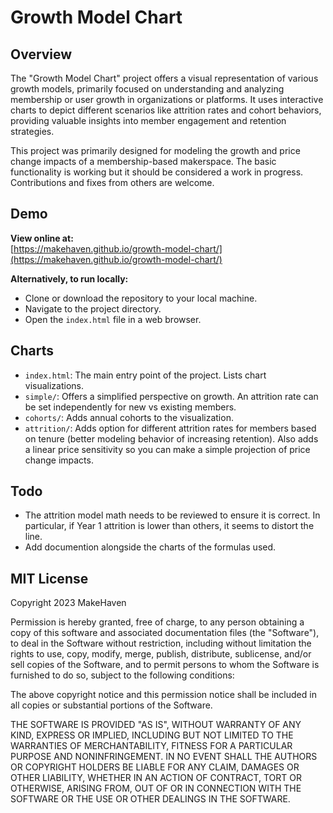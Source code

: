 # Growth Model Chart 

## Overview
The "Growth Model Chart" project offers a visual representation of various growth models, primarily focused on understanding and analyzing membership or user growth in organizations or platforms. It uses interactive charts to depict different scenarios like attrition rates and cohort behaviors, providing valuable insights into member engagement and retention strategies.

This project was primarily designed for modeling the growth and price change impacts of a membership-based makerspace. The basic functionality is working but it should be considered a work in progress. Contributions and fixes from others are welcome.

## Demo
**View online at:**  
[https://makehaven.github.io/growth-model-chart/](https://makehaven.github.io/growth-model-chart/)

**Alternatively, to run locally:**  
- Clone or download the repository to your local machine.
- Navigate to the project directory.
- Open the `index.html` file in a web browser.

## Charts
- `index.html`: The main entry point of the project. Lists chart visualizations.
- `simple/`: Offers a simplified perspective on growth. An attrition rate can be set independently for new vs existing members.
- `cohorts/`: Adds annual cohorts to the visualization.
- `attrition/`: Adds option for different attrition rates for members based on tenure (better modeling behavior of increasing retention). Also adds a linear price sensitivity so you can make a simple projection of price change impacts.

## Todo 
- The attrition model math needs to be reviewed to ensure it is correct. In particular, if Year 1 attrition is lower than others, it seems to distort the line.
- Add documention alongside the charts of the formulas used.

## MIT License 
Copyright 2023 MakeHaven

Permission is hereby granted, free of charge, to any person obtaining a copy of this software and associated documentation files (the "Software"), to deal in the Software without restriction, including without limitation the rights to use, copy, modify, merge, publish, distribute, sublicense, and/or sell copies of the Software, and to permit persons to whom the Software is furnished to do so, subject to the following conditions:

The above copyright notice and this permission notice shall be included in all copies or substantial portions of the Software.

THE SOFTWARE IS PROVIDED "AS IS", WITHOUT WARRANTY OF ANY KIND, EXPRESS OR IMPLIED, INCLUDING BUT NOT LIMITED TO THE WARRANTIES OF MERCHANTABILITY, FITNESS FOR A PARTICULAR PURPOSE AND NONINFRINGEMENT. IN NO EVENT SHALL THE AUTHORS OR COPYRIGHT HOLDERS BE LIABLE FOR ANY CLAIM, DAMAGES OR OTHER LIABILITY, WHETHER IN AN ACTION OF CONTRACT, TORT OR OTHERWISE, ARISING FROM, OUT OF OR IN CONNECTION WITH THE SOFTWARE OR THE USE OR OTHER DEALINGS IN THE SOFTWARE.

